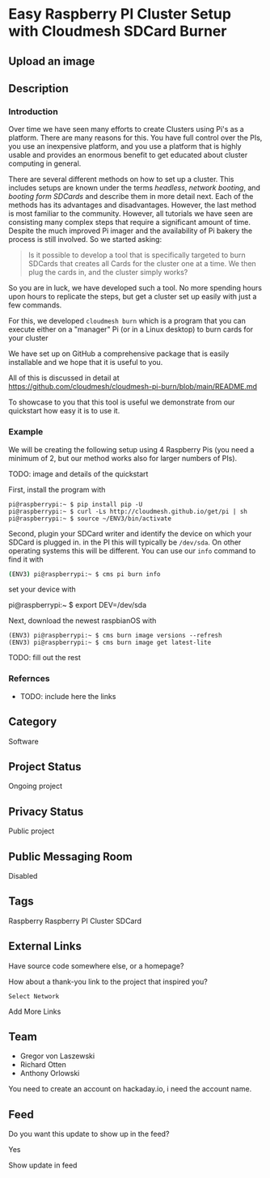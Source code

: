 # Easy Raspberry PI Cluster Setup with Cloudmesh SDCard Burner

## Upload an image

## Description

### Introduction

Over time we have seen many efforts to create Clusters using Pi's 
as a platform. There are many reasons for this. You have full control 
over the PIs, you use an inexpensive platform, and you use a platform 
that is highly usable and provides an enormous benefit to get educated about 
cluster computing in general.

There are several different methods on how to set up a cluster. This includes
setups are known under the terms *headless*, *network booting*, and *booting form
SDCards* and describe them in more detail next.
Each of the methods has its advantages and disadvantages. However, the last method is most familiar to the community. However, all tutorials we have seen are consisting many complex steps that require a significant amount of time. Despite the much improved Pi imager and the availability of Pi bakery the process is still involved. So we started asking:

> Is it possible to develop a tool that is specifically targeted to burn 
> SDCards that creates all Cards for the cluster one at a time. We then plug 
> the cards in, and the cluster simply works?

So you are in luck, we have developed such a tool. No more spending hours 
upon hours to replicate the steps, but get a cluster set up easily with just 
a few commands.

For this, we developed `cloudmesh burn` which is a program that you can 
execute either on a "manager" Pi (or in a Linux desktop) to burn cards 
for your cluster

We have set up on GitHub a comprehensive package that is easily installable 
and we hope that it is useful to you.

All of this is discussed in detail at 
<https://github.com/cloudmesh/cloudmesh-pi-burn/blob/main/README.md>

To showcase to you that this tool is useful we demonstrate from our quickstart 
how easy it is to use it.

### Example

We will be creating the following setup using 4 Raspberry Pis 
(you need a minimum of 2, but our method works also for larger 
numbers of PIs).

TODO: image and details of the quickstart

First, install the program with


```
pi@raspberrypi:~ $ pip install pip -U
pi@raspberrypi:~ $ curl -Ls http://cloudmesh.github.io/get/pi | sh
pi@raspberrypi:~ $ source ~/ENV3/bin/activate
```


Second, plugin your SDCard writer and  identify the device on which your 
SDCard is plugged in. in the PI this will typically be `/dev/sda`. On other operating systems this will be different. You can use our  `info` command 
to find it with

```bash
(ENV3) pi@raspberrypi:~ $ cms pi burn info
```

set your device with 

pi@raspberrypi:~ $ export DEV=/dev/sda

Next, download the newest raspbianOS with

```
(ENV3) pi@raspberrypi:~ $ cms burn image versions --refresh
(ENV3) pi@raspberrypi:~ $ cms burn image get latest-lite
```

TODO: fill out the rest

### Refernces

* TODO: include here the links


## Category

Software

## Project Status

Ongoing project

## Privacy Status

Public project

## Public Messaging Room

Disabled

## Tags

Raspberry
Raspberry PI
Cluster
SDCard

## External Links

Have source code somewhere else, or a homepage?

How about a thank-you link to the project that inspired you?

    Select Network

Add More Links

## Team

* Gregor von Laszewski
* Richard Otten
* Anthony Orlowski

You need to create an account on hackaday.io, i need the account name.

## Feed

Do you want this update to show up in the feed?

Yes

Show update in feed

